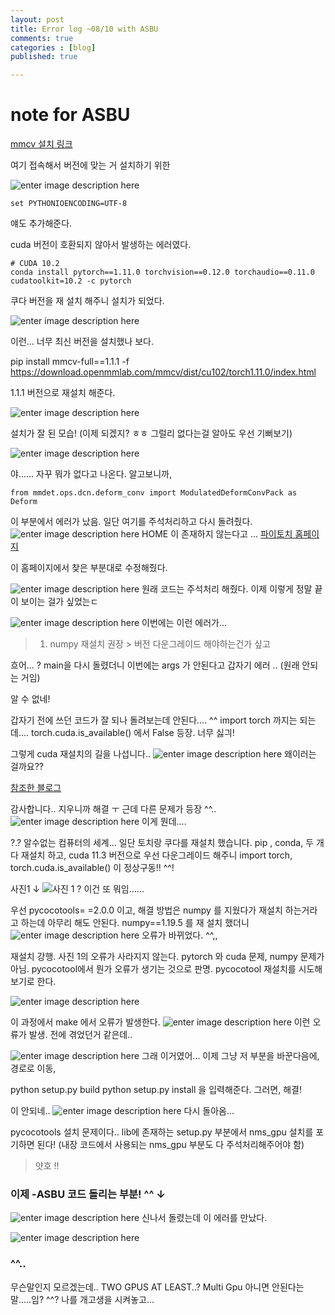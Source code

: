 ```yaml
---
layout: post
title: Error log ~08/10 with ASBU
comments: true
categories : [blog]
published: true

---
```


# note for ASBU

[mmcv 설치 링크](https://mmcv.readthedocs.io/en/latest/get_started/installation.html)

여기 접속해서 버전에 맞는 거 설치하기 위한 

![enter image description here](https://ifh.cc/g/GKhvCh.png)

```
set PYTHONIOENCODING=UTF-8
```
얘도 추가해준다.

cuda 버전이 호환되지 않아서 발생하는 에러였다.

```
# CUDA 10.2
conda install pytorch==1.11.0 torchvision==0.12.0 torchaudio==0.11.0 cudatoolkit=10.2 -c pytorch
```
쿠다 버전을 재 설치 해주니 설치가 되었다. 

![enter image description here](https://ifh.cc/g/PydGFD.png)

이런... 너무 최신 버전을 설치했나 보다.

pip install mmcv-full==1.1.1 -f https://download.openmmlab.com/mmcv/dist/cu102/torch1.11.0/index.html

1.1.1 버전으로 재설치 해준다.

![enter image description here](https://ifh.cc/g/16z2fM.png)

설치가 잘 된 모습! (이제 되겠지? ㅎㅎ 그럴리 없다는걸 알아도 우선 기뻐보기) 

![enter image description here](https://ifh.cc/g/SVZyMw.png)

야...... 자꾸 뭐가 없다고 나온다. 알고보니까, 

```
from mmdet.ops.dcn.deform_conv import ModulatedDeformConvPack as Deform
```

이 부분에서 에러가 났음. 일단 여기를 주석처리하고 다시 돌려줬다.
![enter image description here](https://ifh.cc/g/bOnSWr.png)
HOME 이 존재하지 않는다고 ...
[파이토치 홈페이지](https://pytorch.org/vision/0.8/_modules/torchvision/models/resnet.html)

이 홈페이지에서 찾은 부분대로 수정해줬다.

![enter image description here](https://ifh.cc/g/rRp8lC.png)
원래 코드는 주석처리 해줬다. 이제 이렇게 정말 끝이 보이는 걸가 싶었는ㄷ

![enter image description here](https://ifh.cc/g/7TsSSO.png)
이번에는 이런 에러가...

> 1) numpy 재설치 권장 > 버전 다운그레이드 해야하는건가 싶고

흐어... ? main을 다시 돌렸더니 이번에는 args 가 안된다고 갑자기 에러 ..
(원래 안되는 거임)

알 수 없네!

갑자기 전에 쓰던 코드가 잘 되나 돌려보는데 안된다.... ^^
import torch 까지는 되는데....
torch.cuda.is_available() 에서 False 등장.
너무 싫긔! 

그렇게 cuda 재설치의 길을 나섭니다..
![enter image description here](https://ifh.cc/g/mjp80D.png=600x)
왜이러는 걸까요??

[참조한 블로그](https://blog.naver.com/PostView.naver?blogId=youngwoon96&logNo=222196596736&parentCategoryNo=&categoryNo=15&viewDate=&isShowPopularPosts=true&from=search)

감사합니다.. 지우니까 해결 ㅜ
근데 다른 문제가 등장 ^^..
![enter image description here](https://ifh.cc/g/574Jwl.png=500x)
이게 뭔데....

?.? 알수없는 컴퓨터의 세계...
일단 토치랑 쿠다를 재설치 했습니다.
pip , conda, 두 개 다 재설치 하고,  cuda 11.3 버전으로 우선 다운그레이드 해주니
import torch, torch.cuda.is_available() 이 정상구동!! ^^!

사진1 ↓
![사진 1](https://ifh.cc/g/CYj8To.png)
? 이건 또 뭐임......

우선 pycocotools= =2.0.0 
이고, 해결 방법은 numpy 를 지웠다가 재설치 하는거라고 하는데 아무리 해도 안된다.
numpy==1.19.5 를 재 설치 했더니
![enter image description here](https://ifh.cc/g/4S2sjp.png)
오류가 바뀌었다. ^^,,

재설치 강행.
사진 1의 오류가 사라지지 않는다.  pytorch 와 cuda 문제, numpy 문제가 아님.
pycocotool에서 뭔가 오류가 생기는 것으로 판명. pycocotool 재설치를 시도해 보기로 한다.

![enter image description here](https://ifh.cc/g/foZhZm.png=400x)

이 과정에서 make 에서 오류가 발생한다.
![enter image description here](https://ifh.cc/g/L9OdJT.png)
이런 오류가 발생. 전에 겪었던거 같은데..

![enter image description here](https://ifh.cc/g/b3FVZq.png=600x)
그래 이거였어...
이제 그냥 저 부분을 바꾼다음에, 경로로 이동,

python setup.py build
python setup.py install
을 입력해준다. 그러면, 해결!

이 안되네..
![enter image description here](https://ifh.cc/g/GSw1zV.png=700x)
다시 돌아옴...

pycocotools 설치 문제이다..
lib에 존재하는 setup.py 부분에서 nms_gpu 설치를 포기하면 된다!
(내장 코드에서 사용되는 nms_gpu 부분도 다 주석처리해주어야 함)

> 얏호 !!

### 이제 -ASBU 코드 돌리는 부분! ^^ ↓

![enter image description here](https://ifh.cc/g/gth2Wz.png=300x)
신나서 돌렸는데 이 에러를 만났다.

![enter image description here](https://ifh.cc/g/8vBg8g.png=300x)

### ^^..
무슨말인지 모르겠는데.. TWO GPUS AT LEAST..?
Multi Gpu 아니면 안된다는 말.....임? ^^?
나를 개고생을 시켜놓고...
